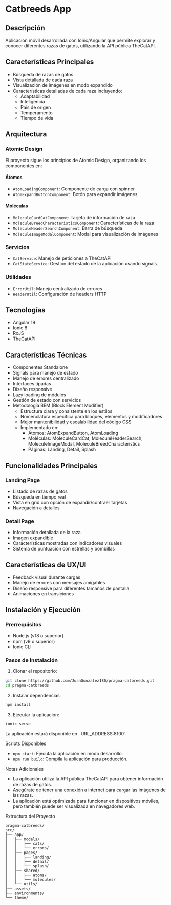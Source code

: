 # Catbreeds App

## Descripción
Aplicación móvil desarrollada con Ionic/Angular que permite explorar y conocer diferentes razas de gatos, utilizando la API pública TheCatAPI.

## Características Principales
- Búsqueda de razas de gatos
- Vista detallada de cada raza
- Visualización de imágenes en modo expandido
- Características detalladas de cada raza incluyendo:
  - Adaptabilidad
  - Inteligencia
  - País de origen
  - Temperamento
  - Tiempo de vida

## Arquitectura

### Atomic Design
El proyecto sigue los principios de Atomic Design, organizando los componentes en:

#### Átomos
- `AtomLoadingComponent`: Componente de carga con spinner
- `AtomExpandButtonComponent`: Botón para expandir imágenes

#### Moléculas
- `MoleculeCardCatComponent`: Tarjeta de información de raza
- `MoleculeBreedCharacteristicsComponent`: Características de la raza
- `MoleculeHeaderSearchComponent`: Barra de búsqueda
- `MoleculeImageModalComponent`: Modal para visualización de imágenes

### Servicios
- `CatService`: Manejo de peticiones a TheCatAPI
- `CatStateService`: Gestión del estado de la aplicación usando signals

### Utilidades
- `ErrorUtil`: Manejo centralizado de errores
- `HeaderUtil`: Configuración de headers HTTP

## Tecnologías
- Angular 19
- Ionic 8
- RxJS
- TheCatAPI

## Características Técnicas
- Componentes Standalone
- Signals para manejo de estado
- Manejo de errores centralizado
- Interfaces tipadas
- Diseño responsive
- Lazy loading de módulos
- Gestión de estado con servicios
- Metodología BEM (Block Element Modifier)
  - Estructura clara y consistente en los estilos
  - Nomenclatura específica para bloques, elementos y modificadores
  - Mejor mantenibilidad y escalabilidad del código CSS
  - Implementado en:
    - Átomos: AtomExpandButton, AtomLoading
    - Moléculas: MoleculeCardCat, MoleculeHeaderSearch, MoleculeImageModal, MoleculeBreedCharacteristics
    - Páginas: Landing, Detail, Splash

## Funcionalidades Principales

### Landing Page
- Listado de razas de gatos
- Búsqueda en tiempo real
- Vista en grid con opción de expandir/contraer tarjetas
- Navegación a detalles

### Detail Page
- Información detallada de la raza
- Imagen expandible
- Características mostradas con indicadores visuales
- Sistema de puntuación con estrellas y bombillas

## Características de UX/UI
- Feedback visual durante cargas
- Manejo de errores con mensajes amigables
- Diseño responsive para diferentes tamaños de pantalla
- Animaciones en transiciones

## Instalación y Ejecución

### Prerrequisitos
- Node.js (v18 o superior)
- npm (v9 o superior)
- Ionic CLI

### Pasos de Instalación

1. Clonar el repositorio:
```bash
git clone https://github.com/JuanGonzalez180/pragma-catbreeds.git
cd pragma-catbreeds
```

2. Instalar dependencias:
```bash
npm install
```

3. Ejecutar la aplicación:
```bash
ionic serve 
```

La aplicación estará disponible en ` `URL_ADDRESS:8100`.

Scripts Disponibles
- `npm start`: Ejecuta la aplicación en modo desarrollo.
- `npm run build`: Compila la aplicación para producción.

Notas Adicionales
- La aplicación utiliza la API pública TheCatAPI para obtener información de razas de gatos.
- Asegúrate de tener una conexión a internet para cargar las imágenes de las razas.
- La aplicación está optimizada para funcionar en dispositivos móviles, pero también puede ser visualizada en navegadores web.

Extructura del Proyecto
```
pragma-catbreeds/
src/
├── app/
│   ├── models/
│   │   ├── cats/
│   │   └── errors/
│   ├── pages/
│   │   ├── landing/
│   │   ├── detail/
│   │   └── splash/
│   ├── shared/
│   │   ├── atoms/
│   │   └── molecules/
│   └── utils/
├── assets/
├── environments/
└── theme/